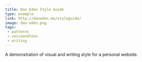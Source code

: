 ```yaml
---
title: Dan Eden Style Guide
type: example
link: http://daneden.me/styleguide/
image: dan-eden.png
tags:
 - patterns
 - voiceandtone
 - writing
---
```


A demonstration of visual and writing style for a personal website.
